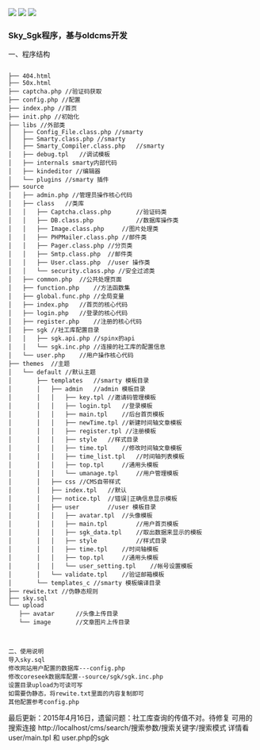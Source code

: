 <img src="http://chuantu.biz/t2/3/1429594699x-954497721.png">
<img src="http://www.mftp.info/20150402/1429594566x-635615210.png">
<img src="http://www.mftp.info/20150402/1429594655x-635615210.png">
<div id="container">
<h3>Sky_Sgk程序，基与oldcms开发</h3>
<p id="part1">
一、程序结构
<pre><code>
├── 404.html
├── 50x.html
├── captcha.php //验证码获取
├── config.php //配置
├── index.php //首页
├── init.php //初始化
├── libs //外部类
│   ├── Config_File.class.php //smarty
│   ├── Smarty.class.php //smarty
│   ├── Smarty_Compiler.class.php	//smarty
│   ├── debug.tpl	//调试模板
│   ├── internals smarty内部代码
│   ├── kindeditor //编辑器
│   └── plugins //smarty 插件
├── source
│   ├── admin.php //管理员操作核心代码
│   ├── class	//类库
│   │   ├── Captcha.class.php		//验证码类
│   │   ├── DB.class.php			//数据库操作类
│   │   ├── Image.class.php		//图片处理类
│   │   ├── PHPMailer.class.php	//邮件类
│   │   ├── Pager.class.php	//分页类
│   │   ├── Smtp.class.php	//邮件类
│   │   ├── User.class.php	//user 操作类
│   │   └── security.class.php //安全过滤类
│   ├── common.php	//公共处理页面
│   ├── function.php	//方法函数集
│   ├── global.func.php	//全局变量
│   ├── index.php	//首页的核心代码
│   ├── login.php	//登录的核心代码
│   ├── register.php	//注册的核心代码
│   ├── sgk	//社工库配置目录
│   │   ├── sgk.api.php	//spinx的api
│   │   └── sgk.inc.php	//连接的社工库的配置信息
│   └── user.php	//用户操作核心代码
├── themes	//主题
│   └── default	//默认主题
│       ├── templates	//smarty 模板目录
│       │   ├── admin	//admin 模板目录
│       │   │   ├── key.tpl	//邀请码管理模板
│       │   │   ├── login.tpl	//登录模板
│       │   │   ├── main.tpl	//后台首页模板
│       │   │   ├── newTime.tpl	//新建时间轴文章模板
│       │   │   ├── register.tpl //注册模板
│       │   │   ├── style	//样式目录
│       │   │   ├── time.tpl	//修改时间轴文章模板
│       │   │   ├── time_list.tpl	//时间轴列表模板
│       │   │   ├── top.tpl		//通用头模板
│       │   │   └── umanage.tpl		//用户管理模板
│       │   ├── css	//CMS自带样式
│       │   ├── index.tpl	//默认
│       │   ├── notice.tpl	//错误|正确信息显示模板
│       │   ├── user		//user 模板目录
│       │   │   ├── avatar.tpl	//头像模板
│       │   │   ├── main.tpl		//用户首页模板
│       │   │   ├── sgk_data.tpl	//取出数据来显示的模板
│       │   │   ├── style			//样式目录
│       │   │   ├── time.tpl	//时间轴模板
│       │   │   ├── top.tpl		//通用头模板
│       │   │   └── user_setting.tpl	//帐号设置模板
│       │   └── validate.tpl	//验证邮箱模板
│       └── templates_c	//smarty 模板编译目录
├── rewite.txt //伪静态规则		
├── sky.sql
└── upload
   ├── avatar      //头像上传目录
   └── image       //文章图片上传目录
   </code></pre>
</p>
  <p id="part2">
  <pre><code>
二、使用说明
导入sky.sql
修改网站用户配置的数据库---config.php
修改coreseek数据库配置--source/sgk/sgk.inc.php
设置目录upload为可读可写
如需要伪静态，将rewite.txt里面的内容复制即可
其他配置参考config.php
</code></pre>

最后更新：2015年4月16日，遗留问题：社工库查询的传值不对。待修复
可用的搜索连接
http://localhost/cms/search/搜索参数/搜索关键字/搜索模式
详情看 user/main.tpl 和 user.php的sgk
